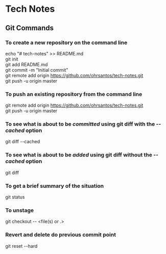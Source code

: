 # Tech Notes

## Git Commands

### To create a new repository on the command line

echo "# tech-notes" >> README.md  
git init  
git add README.md  
git commit -m "Initial commit"  
git remote add origin https://github.com/ohrsantos/tech-notes.git  
git push -u origin master  


### To push an existing repository from the command line

git remote add origin https://github.com/ohrsantos/tech-notes.git  
git push -u origin master


### To see what is about to be *committed* using git diff with the *--cached* option

git diff --cached


### To see what is about to be *added* using git diff without the *--cached* option

git diff 


### To get a brief summary of the situation

git status

### To unstage

git checkout -- <file(s) or .>

### Revert and delete do previous commit point

git reset --hard <commit id>
